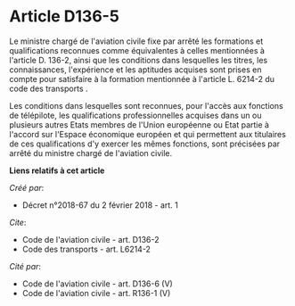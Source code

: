 # Article D136-5

Le ministre chargé de l'aviation civile fixe par arrêté les formations et qualifications reconnues comme équivalentes à
celles mentionnées à l'article D. 136-2, ainsi que les conditions dans lesquelles les titres, les connaissances, l'expérience
et les aptitudes acquises sont prises en compte pour satisfaire à la formation mentionnée à l'article L. 6214-2 du code des
transports
. 

Les conditions dans lesquelles sont reconnues, pour l'accès aux fonctions de télépilote, les qualifications professionnelles
acquises dans un ou plusieurs autres Etats membres de l'Union européenne ou Etat partie à l'accord sur l'Espace économique
européen et qui permettent aux titulaires de ces qualifications d'y exercer les mêmes fonctions, sont précisées par arrêté du
ministre chargé de l'aviation civile.

**Liens relatifs à cet article**

_Créé par_:

  - Décret n°2018-67 du 2 février 2018 - art. 1

_Cite_:

  - Code de l'aviation civile - art. D136-2
  - Code des transports - art. L6214-2

_Cité par_:

  - Code de l'aviation civile - art. D136-6 (V)
  - Code de l'aviation civile - art. R136-1 (V)
